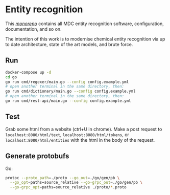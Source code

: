 # Entity recognition

This [*monorepo*](https://www.atlassian.com/git/tutorials/monorepos) contains all MDC entity recognition software, configuration, documentation, and so on.

The intention of this work is to modernise chemical entity recognition via up to date architecture, state of the art models, and brute force.

## Run
```bash
docker-compose up -d
cd go
go run cmd/regexer/main.go --config config.example.yml
# open another terminal in the same directory, then:
go run cmd/dictionary/main.go --config config.example.yml
# open another terminal in the same directory, then:
go run cmd/rest-api/main.go --config config.example.yml
```

## Test
Grab some html from a website (ctrl+U in chrome). Make a post request to `localhost:8080/html/text`, `localhost:8080/html/tokens`, or `localhost:8080/html/entities` with the html in the body of the request.

## Generate protobufs
Go:
```bash
protoc --proto_path=./proto --go_out=./go/gen/pb \
  --go_opt=paths=source_relative --go-grpc_out=./go/gen/pb \
  --go-grpc_opt=paths=source_relative ./proto/*.proto
```